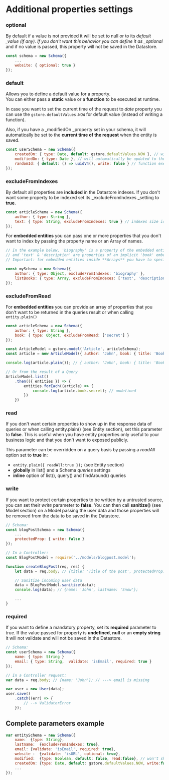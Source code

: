 # Additional properties settings

### optional

By default if a value is not provided it will be set to null or to its _default \_value \(if any\). If you don't want this behavior you can define it as \_optional_ and if no value is passed, this property will not be saved in the Datastore.

```javascript
const schema = new Schema({
    ...
    website: { optional: true }
});
```

### default

Allows you to define a default value for a property.  
You can either pass a **static** value or a **function** to be executed at runtime.

In case you want to set the current time of the request to _date_ property you can use the `gstore.defaultValues.NOW` for default value \(instead of writing a function\).

Also, if you have a \_modifiedOn \_property set in your schema, it will automatically be set to the **current time of the request** when the entity is saved.

```javascript
const userSchema = new Schema({
    createdOn: { type: Date, default: gstore.defaultValues.NOW }, // will be set to the current time of the request
    modifiedOn: { type: Date }, // will automatically be updated to the current time on each "save|update"
    randomId: { default: () => uuidV4(), write: false } // function executed at runtime
});
```

### excludeFromIndexes

By default all properties are **included** in the Datastore indexes. If you don't want some property to be indexed set its \_excludeFromIndexes \_setting to **true**.

```javascript
const articleSchema = new Schema({
    author: { type: String },
    text: { type: String, excludeFromIndexes: true } // indexes size is limited, so very long text can't be indexed
});
```

For **embedded entities** you can pass one or more properties that you don't want to index by passing the property name or an Array of names.

```javascript
// In the example below, 'biography' is a property of the embedded entity 'author'
// and 'text' & 'description' are properties of an implicit 'book' embedded entity in the array
// Important: for embedded entities inside **Arrays** you have to specify the type to 'array' for the excludeFromIndexes to work.

const mySchema = new Schema({
    author: { type: Object, excludeFromIndexes: 'biography' },
    listBooks: { type: Array, excludeFromIndexes: ['text', 'description'] },
});
```

### excludeFromRead

For **embedded entities** you can provide an array of properties that you don't want to be returned in the queries result or when calling `entity.plain()`

```javascript
const articleSchema = new Schema({
    author: { type: String },
    book: { type: Object, excludeFromRead: ['secret'] }
});

const ArticleModel = gstore.model('Article', articleSchema);
const article = new ArticleModel({ author: 'John', book: { title: 'Book title', secret: 'some secret value' } });

console.log(article.plain()); // { author: 'John', book: { title: 'Book title' } };

// Or from the result of a Query
ArticleModel.list()
    .then(({ entities }) => {
        entities.forEach((article) => {
            console.log(article.book.secret); // undefined
        })
    })
```

### read

If you don't want certain properties to show up in the response data of queries or when calling entity.plain\(\) \(see Entity section\), set this parameter to **false**. This is useful when you have entity properties only useful to your business logic and that you don't want to exposed publicly.

This parameter can be overridden on a query basis by passing a _readAll_ option set to **true** in:

* `entity.plain({ readAll:true });` \(see Entity section\)
* **globally** in list\(\) and a Schema _queries_ settings
* **inline** option of list\(\), query\(\) and findAround\(\) queries

### write

If you want to protect certain properties to be written by a untrusted source, you can set their _write_ parameter to **false**. You can then call **sanitize\(\)** \(see Model section\) on a Model passing the user data and those properties will be removed from the data to be saved in the Datastore.

```javascript
// Schema:
const blogPostSchema = new Schema({
    ...
    protectedProp: { write: false }
});

// In a Controller:
const BlogPostModel = require('../models/blogpost.model');

function createBlogPost(req, res) {
    let data = req.body; // {title: 'Title of the post', protectedProp: 1234};

    // Sanitize incoming user data
    data = BlogPostModel.sanitize(data);
    console.log(data); // {name: 'John', lastname: 'Snow'};

    ...
}
```

### required

If you want to define a mandatory property, set its **required** parameter to true. If the value passed for property is **undefined**, **null** or an **empty string** it will not validate and will not be saved in the Datastore.

```javascript
// Schema:
const userSchema = new Schema({
    name: { type: String }
    email: { type: String,  validate: 'isEmail', required: true }
});

// In a Controller request:
var data = req.body; // {name: 'John'}; // ---> email is missing

var user = new User(data);
user.save()
    .catch((err) => {
        // --> ValidatorError
    });
```

## Complete parameters example

```javascript
var entitySchema = new Schema({
    name:  {type: String},
    lastname:  {excludeFromIndexes: true},
    email: {validate: 'isEmail', required: true},
    website :  {validate: 'isURL', optional: true},
    modified:  {type: Boolean, default: false, read:false}, // won't show up in queries
    createdOn: {type: Date, default: gstore.defaultValues.NOW, write:false} // will be removed from data on sanitize()
    ...
});
```

